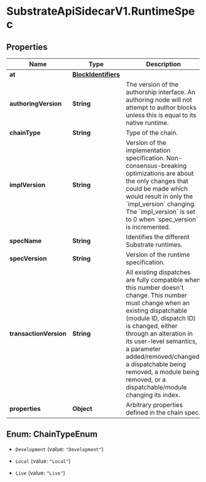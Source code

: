 # SubstrateApiSidecarV1.RuntimeSpec

## Properties

Name | Type | Description | Notes
------------ | ------------- | ------------- | -------------
**at** | [**BlockIdentifiers**](BlockIdentifiers.md) |  | [optional] 
**authoringVersion** | **String** | The version of the authorship interface. An authoring node will not attempt to author blocks unless this is equal to its native runtime. | [optional] 
**chainType** | **String** | Type of the chain. | [optional] 
**implVersion** | **String** | Version of the implementation specification. Non-consensus-breaking optimizations are about the only changes that could be made which would result in only the &#x60;impl_version&#x60; changing. The &#x60;impl_version&#x60; is set to 0 when &#x60;spec_version&#x60; is incremented. | [optional] 
**specName** | **String** | Identifies the different Substrate runtimes. | [optional] 
**specVersion** | **String** | Version of the runtime specification. | [optional] 
**transactionVersion** | **String** | All existing dispatches are fully compatible when this number doesn&#39;t change. This number must change when an existing dispatchable (module ID, dispatch ID) is changed, either through an alteration in its user-level semantics, a parameter added/removed/changed, a dispatchable being removed, a module being removed, or a dispatchable/module changing its index. | [optional] 
**properties** | **Object** | Arbitrary properties defined in the chain spec. | [optional] 



## Enum: ChainTypeEnum


* `Development` (value: `"Development"`)

* `Local` (value: `"Local"`)

* `Live` (value: `"Live"`)




